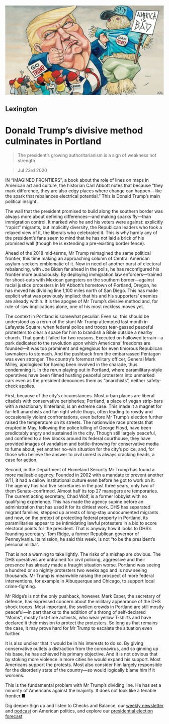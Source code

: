 ![](./images/20200725_USD000_0.jpg)

## Lexington

# Donald Trump’s divisive method culminates in Portland

> The president’s growing authoritarianism is a sign of weakness not strength

> Jul 23rd 2020

IN “IMAGINED FRONTIERS”, a book about the role of lines on maps in American art and culture, the historian Carl Abbott notes that because “they mark difference, they are also edgy places where change can happen—like the spark that rebalances electrical potential.” This is Donald Trump’s main political insight.

The wall that the president promised to build along the southern border was always more about defining differences—and making sparks fly—than immigration control. It marked who he and his voters were against: explicitly “rapist” migrants, but implicitly diversity, the Republican leaders who took a relaxed view of it, the liberals who celebrated it. This is why hardly any of the president’s fans seem to mind that he has not laid a brick of his promised wall (though he is extending a pre-existing border fence).

Ahead of the 2018 mid-terms, Mr Trump reimagined the same political frontier, this time making an approaching column of Central American asylum-seekers emblematic of it. Now in need of another burst of electoral rebalancing, with Joe Biden far ahead in the polls, he has reconfigured his frontier more audaciously. By deploying immigration law enforcers—trained for shoot-outs with Mexican gangsters on the southern border—against racial justice protesters in Mr Abbott’s hometown of Portland, Oregon, he has moved his dividing line 1,100 miles north of San Diego. This has made explicit what was previously implied: that his and his supporters’ enemies are already within. It is the apogee of Mr Trump’s divisive method and, for rule-of-law implications alone, one of his most reckless moves yet.

The context in Portland is somewhat peculiar. Even so, this should be understood as a rerun of the stunt Mr Trump attempted last month in Lafayette Square, when federal police and troops tear-gassed peaceful protesters to clear a space for him to brandish a Bible outside a nearby church. That gambit failed for two reasons. Executed on hallowed terrain—a park dedicated to the revolution upon which Americans’ freedoms are founded—it was too prominent and egregious for even timorous Republican lawmakers to stomach. And the pushback from the embarrassed Pentagon was even stronger. The country’s foremost military officer, General Mark Milley, apologised for having been involved in the charade, thus condemning it. In the rerun playing out in Portland, where paramilitary-style operatives have been filmed hustling peaceful protesters into unmarked cars even as the president denounces them as “anarchists”, neither safety-check applies.



First, because of the city’s circumstances. Most urban places are liberal citadels with conservative peripheries; Portland, a place of vegan strip-bars with a reactionary hinterland, is an extreme case. This made it a magnet for far-left anarchists and far-right white thugs, often leading to rowdy and occasionally violent confrontations, even before Mr Trump’s election further raised the temperature on its streets. The nationwide race protests that erupted in May, following the police killing of George Floyd, have been predictably angry and sustained in the city. Though still largely peaceful, and confined to a few blocks around its federal courthouse, they have provided images of vandalism and bottle-throwing for conservative media to fume about, yet another no-win situation for the city’s police, and, for those who believe the answer to civil unrest is always cracking heads, a case for action.

Second, in the Department of Homeland Security Mr Trump has found a more malleable agency. Founded in 2002 with a mandate to prevent another 9/11, it had a callow institutional culture even before he got to work on it. The agency has had five secretaries in the past three years, only two of them Senate-confirmed. Almost half its top 27 managers are temporaries. The current acting secretary, Chad Wolf, is a former lobbyist with no qualifying experience. This has made the agency supine before an administration that has used it for its dirtiest work. DHS has separated migrant families, stepped up arrests of long-stay undocumented migrants and now, on the pretext of protecting federal property in Portland, its paramilitaries appear to be intimidating lawful protesters in a bid to score electoral points for the president. That is anyway how it looks to DHS’s founding secretary, Tom Ridge, a former Republican governor of Pennsylvania. Its mission, he said this week, is not “to be the president’s personal militia”.

That is not a warning to take lightly. The risks of a mishap are obvious. The DHS operatives are untrained for civil policing, aggressive and their presence has already made a fraught situation worse. Portland was seeing a hundred or so nightly protesters two weeks ago and is now seeing thousands. Mr Trump is meanwhile raising the prospect of more federal interventions, for example in Albuquerque and Chicago, to support local crime-fighting.

Mr Ridge’s is not the only pushback, however. Mark Esper, the secretary of defence, has expressed concern about the military appearance of the DHS shock troops. Most important, the swollen crowds in Portland are still mostly peaceful—in part thanks to the addition of a throng of self-declared “Moms”, mostly first-time activists, who wear yellow T-shirts and have declared it their mission to protect the protesters. So long as that remains the case, it may prove hard for Mr Trump to escalate the situation even further.

It is also unclear that it would be in his interests to do so. By giving conservative outlets a distraction from the coronavirus, and so ginning up his base, he has achieved his primary objective. And it is not obvious that by stoking more violence in more cities he would expand his support. Most Americans support the protests. Most also consider him largely responsible for the disorderly state of the country—so would logically blame him if it worsens.

This is the fundamental problem with Mr Trump’s dividing line. He has set a minority of Americans against the majority. It does not look like a tenable frontier.■

Dig deeper:Sign up and listen to Checks and Balance, our [weekly newsletter](https://www.economist.com//checksandbalance/) and [podcast](https://www.economist.com//podcasts/2020/07/24/checks-and-balance-our-weekly-podcast-on-american-politics) on American politics, and explore our [presidential election forecast](https://www.economist.com/https://projects.economist.com/us-2020-forecast/president)